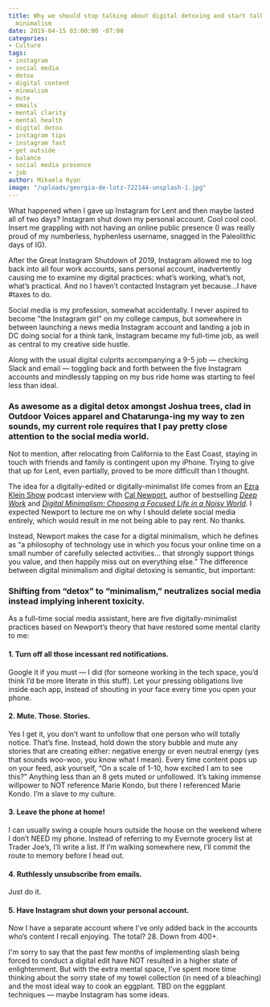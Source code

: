 ```yaml
---
title: Why we should stop talking about digital detoxing and start talking about digital
  minimalism
date: 2019-04-15 03:00:00 -07:00
categories:
- Culture
tags:
- instagram
- social media
- detox
- digital content
- minmalism
- mute
- emails
- mental clarity
- mental health
- digital detox
- instagram tips
- instagram fast
- get outside
- balance
- social media presence
- job
author: Mikaela Ryan
image: "/uploads/georgia-de-lotz-722144-unsplash-1.jpg"
---
```


What happened when I gave up Instagram for Lent and then maybe lasted all of two days? Instagram shut down my personal account. Cool cool cool. Insert me grappling with not having an online public presence (I was really proud of my numberless, hyphenless username, snagged in the Paleolithic days of IG). 

After the Great Instagram Shutdown of 2019, Instagram allowed me to log back into all four work accounts, sans personal account, inadvertently causing me to examine my digital practices: what’s working, what’s not, what’s practical. And no I haven’t contacted Instagram yet because...I have #taxes to do.

Social media is my profession, somewhat accidentally. I never aspired to become “the Instagram girl” on my college campus, but somewhere in between launching a news media Instagram account and landing a job in DC doing social for a think tank, Instagram became my full-time job, as well as central to my creative side hustle. 

Along with the usual digital culprits accompanying a 9-5 job — checking Slack and email — toggling back and forth between the five Instagram accounts and mindlessly tapping on my bus ride home was starting to feel less than ideal. 

### As awesome as a digital detox amongst Joshua trees, clad in Outdoor Voices apparel and Chatarunga-ing my way to zen sounds, my current role requires that I pay pretty close attention to the social media world. 

Not to mention, after relocating from California to the East Coast, staying in touch with friends and family is contingent upon my iPhone. Trying to give that up for Lent, even partially, proved to be more difficult than I thought. 

The idea for a digitally-edited or digitally-minimalist life comes from an [Ezra Klein Show](https://www.stitcher.com/podcast/vox/the-ezra-klein-show/e/58174211) podcast interview with [Cal Newport](http://www.calnewport.com/), author of bestselling _[Deep Work](http://www.calnewport.com/books/deep-work/)_ and _[Digital Minimalism: Choosing a Focused Life in a Noisy World](http://www.calnewport.com/books/digital-minimalism/)_. I expected Newport to lecture me on why I should delete social media entirely, which would result in me not being able to pay rent. No thanks. 

Instead, Newport makes the case for a digital minimalism, which he defines as “a philosophy of technology use in which you focus your online time on a small number of carefully selected activities… that strongly support things you value, and then happily miss out on everything else.” The difference between digital minimalism and digital detoxing is semantic, but important: 

### Shifting from “detox” to “minimalism,” neutralizes social media instead implying inherent toxicity.

As a full-time social media assistant, here are five digitally-minimalist practices based on Newport’s theory that have restored some mental clarity to me:

#### 1. Turn off all those incessant red notifications. 

Google it if you must — I did (for someone working in the tech space, you’d think I’d be more literate in this stuff). Let your pressing obligations live inside each app, instead of shouting in your face every time you open your phone.

#### 2. Mute. Those. Stories. 

Yes I get it, you don’t want to unfollow that one person who will totally notice. That’s fine. Instead, hold down the story bubble and mute any stories that are creating either: negative energy or even neutral energy (yes that sounds woo-woo, you know what I mean). Every time content pops up on your feed, ask yourself, “On a scale of 1-10, how excited I am to see this?” Anything less than an 8 gets muted or unfollowed. It’s taking immense willpower to NOT reference Marie Kondo, but there I referenced Marie Kondo. I’m a slave to my culture. 

#### 3. Leave the phone at home! 

I can usually swing a couple hours outside the house on the weekend where I don’t NEED my phone. Instead of referring to my Evernote grocery list at Trader Joe’s, I’ll write a list. If I’m walking somewhere new, I’ll commit the route to memory before I head out.

#### 4. Ruthlessly unsubscribe from emails. 

Just do it. 

#### 5. Have Instagram shut down your personal account. 

Now I have a separate account where I’ve only added back in the accounts who’s content I recall enjoying. The total? 28. Down from 400+. 

I'm sorry to say that the past few months of implementing slash being forced to conduct a digital edit have NOT resulted in a higher state of enlightenment. But with the extra mental space, I’ve spent more time thinking about the sorry state of my towel collection (in need of a bleaching) and the most ideal way to cook an eggplant. TBD on the eggplant techniques — maybe Instagram has some ideas. 